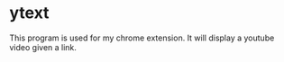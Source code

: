 # ytext

This program is used for my chrome extension. It will display a youtube video given a link.
